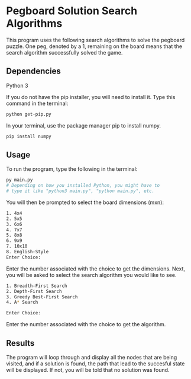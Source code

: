 # Pegboard Solution Search Algorithms
This program uses the following search algorithms to solve the pegboard puzzle.
One peg, denoted by a 1, remaining on the board means that the search algorithm
successfully solved the game.

## Dependencies
Python 3

If you do not have the pip installer, you will need to install it.
Type this command in the terminal:
```bash
python get-pip.py
```

In your terminal, use the package manager pip to install numpy.
```bash
pip install numpy
```

## Usage
To run the program, type the following in the terminal:
```bash
py main.py
# Depending on how you installed Python, you might have to
# type it like "python3 main.py", "python main.py", etc.
```
You will then be prompted to select the board dimensions (mxn):
```bash
1. 4x4
2. 5x5
3. 6x6
4. 7x7
5. 8x8
6. 9x9
7. 10x10
8. English-Style
Enter Choice:
```
Enter the number associated with the choice to get the dimensions.
Next, you will be asked to select the search algorithm you would like
to see.
```bash
1. Breadth-First Search
2. Depth-First Search
3. Greedy Best-First Search
4. A* Search

Enter Choice:
```
Enter the number associated with the choice to get the algorithm.

## Results
The program will loop through and display all the nodes that are being
visited, and if a solution is found, the path that lead to the succesful
state will be displayed. If not, you will be told that no solution was
found.
